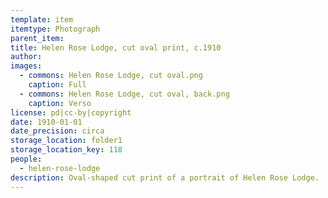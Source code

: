 ```yaml
---
template: item
itemtype: Photograph
parent_item: 
title: Helen Rose Lodge, cut oval print, c.1910
author: 
images:
  - commons: Helen Rose Lodge, cut oval.png
    caption: Full
  - commons: Helen Rose Lodge, cut oval, back.png
    caption: Verso
license: pd|cc-by|copyright
date: 1910-01-01
date_precision: circa
storage_location: folder1
storage_location_key: 118
people:
  - helen-rose-lodge
description: Oval-shaped cut print of a portrait of Helen Rose Lodge.
---
```

